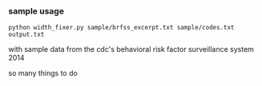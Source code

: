 ### sample usage
`python width_fixer.py sample/brfss_excerpt.txt sample/codes.txt output.txt`

with sample data from the cdc's behavioral risk factor surveillance system 2014

so many things to do
